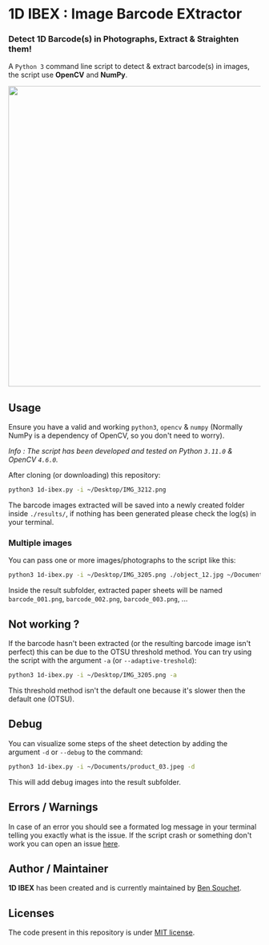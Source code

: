 # 1D IBEX : Image Barcode EXtractor

### Detect 1D Barcode(s) in Photographs, Extract & Straighten them!

A `Python 3` command line script to detect & extract barcode(s) in images, the script use **OpenCV** and **NumPy**.

<p align="center">
  <img src="https://user-images.githubusercontent.com/17025808/212469506-80761d45-934e-4c25-aeac-b591c0607fa3.png" width="600">
</p>

## Usage

Ensure you have a valid and working `python3`, `opencv` & `numpy` (Normally NumPy is a dependency of OpenCV, so you don't need to worry).

_Info : The script has been developed and tested on Python `3.11.0` & OpenCV `4.6.0`._

After cloning (or downloading) this repository:
```sh
python3 1d-ibex.py -i ~/Desktop/IMG_3212.png
```
The barcode images extracted will be saved into a newly created folder inside `./results/`, if nothing has been generated please check the log(s) in your terminal.

### Multiple images

You can pass one or more images/photographs to the script like this:
```sh
python3 1d-ibex.py -i ~/Desktop/IMG_3205.png ./object_12.jpg ~/Documents/photo_0345.jpeg
```
Inside the result subfolder, extracted paper sheets will be named `barcode_001.png`, `barcode_002.png`, `barcode_003.png`, ...

## Not working ?
If the barcode hasn't been extracted (or the resulting barcode image isn't perfect) this can be due to the OTSU threshold method.
You can try using the script with the argument `-a` (or `--adaptive-treshold`):
```sh
python3 1d-ibex.py -i ~/Desktop/IMG_3205.png -a
```
This threshold method isn't the default one because it's slower then the default one (OTSU).

## Debug

You can visualize some steps of the sheet detection by adding the argument `-d` or `--debug` to the command:
```sh
python3 1d-ibex.py -i ~/Documents/product_03.jpeg -d
```
This will add debug images into the result subfolder.

## Errors / Warnings

In case of an error you should see a formated log message in your terminal telling you exactly what is the issue.
If the script crash or something don't work you can open an issue [here](https://github.com/BenSouchet/1d-ibex/issues).


## Author / Maintainer

**1D IBEX** has been created and is currently maintained by [Ben Souchet](https://github.com/BenSouchet).

## Licenses

The code present in this repository is under [MIT license](https://github.com/BenSouchet/1d-ibex/blob/main/LICENSE).
